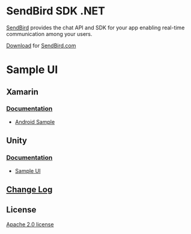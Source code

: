 SendBird SDK .NET
=================

[SendBird](https://sendbird.com) provides the chat API and SDK for your app enabling real-time communication among your users.  

[Download](https://github.com/smilefam/SendBird-SDK-dotNET) for [SendBird.com](https://sendbird.com)

# Sample UI 

## Xamarin
### [Documentation](https://sendbird.gitbooks.io/sendbird-xamarin-sdk/content/)  
 * [Android Sample](https://github.com/smilefam/SendBird-Xamarin/tree/master/Sample.Droid) 

## Unity
### [Documentation](https://sendbird.gitbooks.io/sendbird-unity-net-sdk/content/)
 * [Sample UI](https://github.com/smilefam/SendBird-Unity)

## [Change Log](https://github.com/smilefam/SendBird-SDK-dotNET/blob/master/CHANGELOG.md)    

## License
[Apache 2.0 license](https://github.com/smilefam/SendBird-SDK-dotNET/blob/master/LICENSE)  


